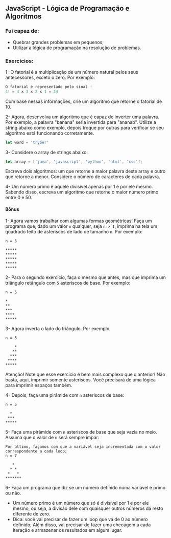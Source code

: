 ## JavaScript - Lógica de Programação e Algoritmos

### Fui capaz de:

- Quebrar grandes problemas em pequenos;
- Utilizar a lógica de programação na resolução de problemas.

### Exercícios:

1- O fatorial é a multiplicação de um número natural pelos seus antecessores, exceto o zero. Por exemplo:

~~~javascript
O fatorial é representado pelo sinal !
4! = 4 x 3 x 2 x 1 = 24
~~~

Com base nessas informações, crie um algoritmo que retorne o fatorial de 10.

2- Agora, desenvolva um algoritmo que é capaz de inverter uma palavra. Por exemplo, a palavra "banana" seria invertida para "ananab". Utilize a string abaixo como exemplo, depois troque por outras para verificar se seu algoritmo está funcionando corretamente.

~~~javascript
let word = 'tryber'
~~~

3- Considere o array de strings abaixo:

~~~javascript
let array = ['java', 'javascript', 'python', 'html', 'css'];
~~~

Escreva dois algoritmos: um que retorne a maior palavra deste array e outro que retorne a menor. Considere o número de caracteres de cada palavra.

4- Um número primo é aquele divisível apenas por 1 e por ele mesmo. Sabendo disso, escreva um algoritmo que retorne o maior número primo entre 0 e 50.

#### Bônus

1- Agora vamos trabalhar com algumas formas geométricas! Faça um programa que, dado um valor `n` qualquer, seja `n > 1`, imprima na tela um quadrado feito de asteriscos de lado de tamanho `n`. Por exemplo:
~~~
n = 5

*****
*****
*****
*****
*****
~~~

2- Para o segundo exercício, faça o mesmo que antes, mas que imprima um triângulo retângulo com `5` asteriscos de base. Por exemplo:

~~~
n = 5

*
**
***
****
*****
~~~

3- Agora inverta o lado do triângulo. Por exemplo:

~~~
n = 5

    *
   **
  ***
 ****
*****
~~~

Atenção! Note que esse exercício é bem mais complexo que o anterior! Não basta, aqui, imprimir somente asteriscos. Você precisará de uma lógica para imprimir espaços também.

4- Depois, faça uma pirâmide com `n` asteriscos de base:
~~~
n = 5

  *
 ***
*****
~~~

5- Faça uma pirâmide com `n` asteriscos de base que seja vazia no meio. Assuma que o valor de `n` será sempre ímpar:

~~~
Por último, façamos com que a variável seja incrementada com o valor correspondente a cada loop;
n = 7

   *
  * *
 *   *
*******
~~~

6- Faça um programa que diz se um número definido numa variável é primo ou não.
- Um número primo é um número que só é divisível por 1 e por ele mesmo, ou seja, a divisão dele com quaisquer outros números dá resto diferente de zero.
- Dica: você vai precisar de fazer um loop que vá de 0 ao número definido; Além disso, vai precisar de fazer uma checagem a cada iteração e armazenar os resultados em algum lugar.


